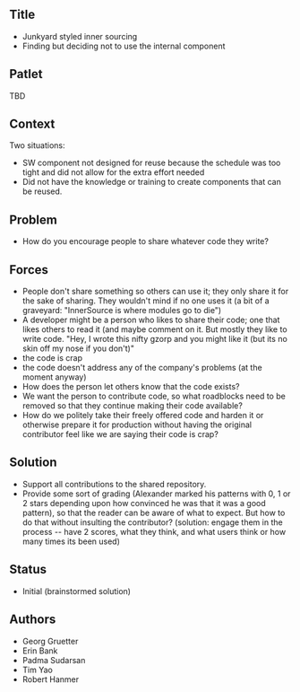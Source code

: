## Title

* Junkyard styled inner sourcing
* Finding but deciding not to use the internal component

## Patlet

TBD

## Context

Two situations:

* SW component not designed for reuse because the schedule was too tight and did not allow for the extra effort needed
* Did not have the knowledge or training to create components that can be reused.

## Problem

* How do you encourage people to share whatever code they write?

## Forces

* People don't share something so others can use it; they only share it for the sake of sharing. They wouldn't mind if no one uses it (a bit of a graveyard: "InnerSource is where modules go to die")
* A developer might be a person who likes to share their code; one that likes others to read it (and maybe comment on it. But mostly they like to write code. "Hey, I wrote this nifty gzorp and you might like it (but its no skin off my nose if you don't)"
* the code is crap
* the code doesn't address any of the company's problems (at the moment anyway)
* How does the person let others know that the code exists?
* We want the person to contribute code, so what roadblocks need to be removed so that they continue making their code available?
* How do we politely take their freely offered code and harden it or otherwise prepare it for production without having the original contributor feel like we are saying their code is crap?

## Solution

* Support all contributions to the shared repository.
* Provide some sort of grading (Alexander marked his patterns with 0, 1 or 2 stars depending upon how convinced he was that it was a good pattern), so that the reader can be aware of what to expect. But how to do that without insulting the contributor? (solution: engage them in the process -- have 2 scores, what they think, and what users think or how many times its been used)

## Status

* Initial (brainstormed solution)

## Authors

* Georg Gruetter
* Erin Bank
* Padma Sudarsan
* Tim Yao
* Robert Hanmer
